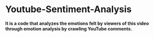 # Youtube-Sentiment-Analysis
**It is a code that analyzes the emotions felt by viewers of this video through emotion analysis by crawling YouTube comments.**
